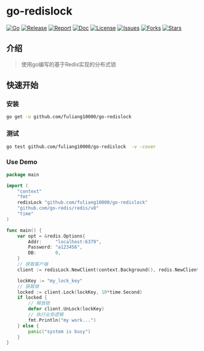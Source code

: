 # go-redislock

[![Go](https://img.shields.io/badge/Go->=1.21-green)](https://go.dev)
[![Release](https://img.shields.io/github/v/release/fuliang10000/go-redislock.svg)](https://github.com/fuliang10000/go-redislock/releases)
[![Report](https://goreportcard.com/badge/github.com/fuliang10000/go-redislock)](https://goreportcard.com/report/github.com/fuliang10000/go-redislock)
[![Doc](https://img.shields.io/badge/go.dev-reference-brightgreen?logo=go&logoColor=white&style=flat)](https://pkg.go.dev/github.com/fuliang10000/go-redislock)
[![License](https://img.shields.io/github/license/fuliang10000/go-redislock)](https://github.com/fuliang10000/go-redislock/blob/main/LICENSE)
[![Issues](https://img.shields.io/github/issues/fuliang10000/go-redislock?style=flat-square)](https://github.com/fuliang10000/go-redislock/issues)
[![Forks](https://img.shields.io/github/forks/fuliang10000/go-redislock?style=flat-square)](https://github.com/fuliang10000/go-redislock/network)
[![Stars](https://img.shields.io/github/stars/fuliang10000/go-redislock?style=flat-square)]()

## 介绍
> 使用go编写的基于Redis实现的分布式锁

## 快速开始

### 安装
```bash
go get -u github.com/fuliang10000/go-redislock
```

### 测试
```bash
go test github.com/fuliang10000/go-redislock  -v -cover
```

### Use Demo
```go
package main

import (
	"context"
	"fmt"
	redisLock "github.com/fuliang10000/go-redislock"
	"github.com/go-redis/redis/v8"
	"time"
)

func main() {
	var opt = &redis.Options{
		Addr:     "localhost:6379",
		Password: "a123456",
		DB:       0,
	}
	// 获取客户端
	client := redisLock.NewClient(context.Background(), redis.NewClient(opt))

	lockKey := "my_lock_key"
	// 获取锁
	locked := client.Lock(lockKey, 10*time.Second)
	if locked {
		// 释放锁
		defer client.UnLock(lockKey)
		// 执行业务逻辑
		fmt.Println("my work...")
	} else {
		panic("system is busy")
	}
}
```